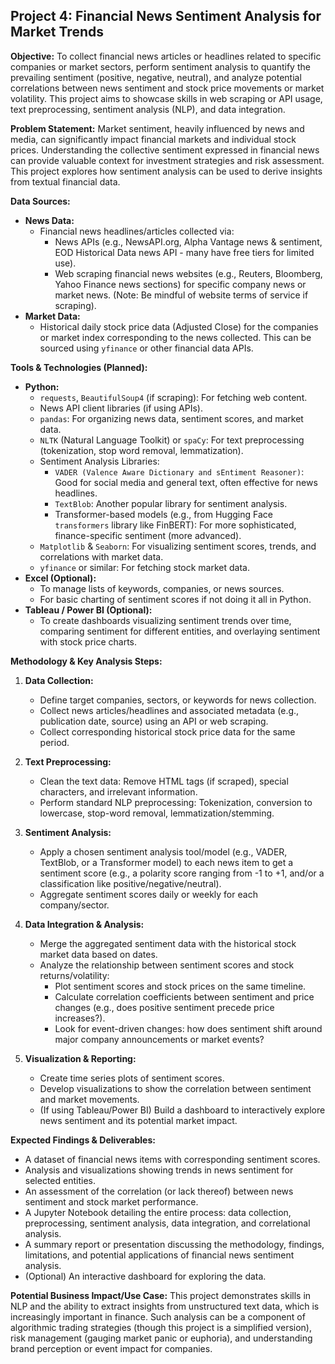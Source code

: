 ## Project 4: Financial News Sentiment Analysis for Market Trends

**Objective:**
To collect financial news articles or headlines related to specific companies or market sectors, perform sentiment analysis to quantify the prevailing sentiment (positive, negative, neutral), and analyze potential correlations between news sentiment and stock price movements or market volatility. This project aims to showcase skills in web scraping or API usage, text preprocessing, sentiment analysis (NLP), and data integration.

**Problem Statement:**
Market sentiment, heavily influenced by news and media, can significantly impact financial markets and individual stock prices. Understanding the collective sentiment expressed in financial news can provide valuable context for investment strategies and risk assessment. This project explores how sentiment analysis can be used to derive insights from textual financial data.

**Data Sources:**
*   **News Data:**
    *   Financial news headlines/articles collected via:
        *   News APIs (e.g., NewsAPI.org, Alpha Vantage news & sentiment, EOD Historical Data news API - many have free tiers for limited use).
        *   Web scraping financial news websites (e.g., Reuters, Bloomberg, Yahoo Finance news sections) for specific company news or market news. (Note: Be mindful of website terms of service if scraping).
*   **Market Data:**
    *   Historical daily stock price data (Adjusted Close) for the companies or market index corresponding to the news collected. This can be sourced using `yfinance` or other financial data APIs.

**Tools & Technologies (Planned):**
*   **Python:**
    *   `requests`, `BeautifulSoup4` (if scraping): For fetching web content.
    *   News API client libraries (if using APIs).
    *   `pandas`: For organizing news data, sentiment scores, and market data.
    *   `NLTK` (Natural Language Toolkit) or `spaCy`: For text preprocessing (tokenization, stop word removal, lemmatization).
    *   Sentiment Analysis Libraries:
        *   `VADER (Valence Aware Dictionary and sEntiment Reasoner)`: Good for social media and general text, often effective for news headlines.
        *   `TextBlob`: Another popular library for sentiment analysis.
        *   Transformer-based models (e.g., from Hugging Face `transformers` library like FinBERT): For more sophisticated, finance-specific sentiment (more advanced).
    *   `Matplotlib` & `Seaborn`: For visualizing sentiment scores, trends, and correlations with market data.
    *   `yfinance` or similar: For fetching stock market data.
*   **Excel (Optional):**
    *   To manage lists of keywords, companies, or news sources.
    *   For basic charting of sentiment scores if not doing it all in Python.
*   **Tableau / Power BI (Optional):**
    *   To create dashboards visualizing sentiment trends over time, comparing sentiment for different entities, and overlaying sentiment with stock price charts.

**Methodology & Key Analysis Steps:**

1.  **Data Collection:**
    *   Define target companies, sectors, or keywords for news collection.
    *   Collect news articles/headlines and associated metadata (e.g., publication date, source) using an API or web scraping.
    *   Collect corresponding historical stock price data for the same period.

2.  **Text Preprocessing:**
    *   Clean the text data: Remove HTML tags (if scraped), special characters, and irrelevant information.
    *   Perform standard NLP preprocessing: Tokenization, conversion to lowercase, stop-word removal, lemmatization/stemming.

3.  **Sentiment Analysis:**
    *   Apply a chosen sentiment analysis tool/model (e.g., VADER, TextBlob, or a Transformer model) to each news item to get a sentiment score (e.g., a polarity score ranging from -1 to +1, and/or a classification like positive/negative/neutral).
    *   Aggregate sentiment scores daily or weekly for each company/sector.

4.  **Data Integration & Analysis:**
    *   Merge the aggregated sentiment data with the historical stock market data based on dates.
    *   Analyze the relationship between sentiment scores and stock returns/volatility:
        *   Plot sentiment scores and stock prices on the same timeline.
        *   Calculate correlation coefficients between sentiment and price changes (e.g., does positive sentiment precede price increases?).
        *   Look for event-driven changes: how does sentiment shift around major company announcements or market events?

5.  **Visualization & Reporting:**
    *   Create time series plots of sentiment scores.
    *   Develop visualizations to show the correlation between sentiment and market movements.
    *   (If using Tableau/Power BI) Build a dashboard to interactively explore news sentiment and its potential market impact.

**Expected Findings & Deliverables:**
*   A dataset of financial news items with corresponding sentiment scores.
*   Analysis and visualizations showing trends in news sentiment for selected entities.
*   An assessment of the correlation (or lack thereof) between news sentiment and stock market performance.
*   A Jupyter Notebook detailing the entire process: data collection, preprocessing, sentiment analysis, data integration, and correlational analysis.
*   A summary report or presentation discussing the methodology, findings, limitations, and potential applications of financial news sentiment analysis.
*   (Optional) An interactive dashboard for exploring the data.

**Potential Business Impact/Use Case:**
This project demonstrates skills in NLP and the ability to extract insights from unstructured text data, which is increasingly important in finance. Such analysis can be a component of algorithmic trading strategies (though this project is a simplified version), risk management (gauging market panic or euphoria), and understanding brand perception or event impact for companies.
```
